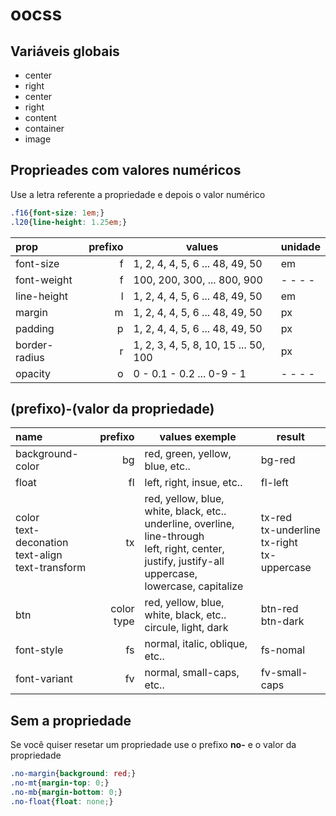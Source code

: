 # oocss

## Variáveis globais

- center
- right
- center
- right
- content
- container
- image

## Proprieades com valores numéricos

Use a letra referente a propriedade e depois o valor numérico

```css
.f16{font-size: 1em;}
.l20{line-height: 1.25em;}
```

| prop          | prefixo | values                               | unidade |
| :------------ | ------: | ------------------------------------ | ------- |
| font-size     |       f | 1, 2, 4, 4, 5, 6 ... 48, 49, 50      | em      |
| font-weight   |       f | 100, 200, 300, ... 800, 900          | - - - - |
| line-height   |       l | 1, 2, 4, 4, 5, 6 ... 48, 49, 50      | em      |
| margin        |       m | 1, 2, 4, 4, 5, 6 ... 48, 49, 50      | px      |
| padding       |       p | 1, 2, 4, 4, 5, 6 ... 48, 49, 50      | px      |
| border-radius |       r | 1, 2, 3, 4, 5, 8, 10, 15 ... 50, 100 | px      |
| opacity       |       o | 0 - 0.1 - 0.2 ... 0-9 - 1            | - - - - |

## (prefixo)-(valor da propriedade)

| name                                                     |       prefixo | values exemple                                               | result                                             |
| :------------------------------------------------------- | ------------: | ------------------------------------------------------------ | -------------------------------------------------- |
| background-color                                         |            bg | red, green, yellow, blue, etc..                              | bg-red                                             |
| float                                                    |            fl | left, right, insue, etc..                                    | fl-left                                            |
| color<br>text-deconation<br>text-align<br>text-transform |            tx | red, yellow, blue, white, black, etc..<br/>underline, overline, line-through<br>left, right, center, justify, justify-all<br>uppercase, lowercase, capitalize | tx-red<br>tx-underline<br>tx-right<br>tx-uppercase |
| btn                                                      | color<br>type | red, yellow, blue, white, black, etc..<br>circule, light, dark | btn-red<br>btn-dark                                |
| font-style                                               |            fs | normal, italic, oblique, etc..                               | fs-nomal                                           |
| font-variant                                             |            fv | normal, small-caps, etc..                                    | fv-small-caps                                      |

## Sem a propriedade

Se você quiser resetar um propriedade use o prefixo **no-**  e o valor da propriedade


```css
.no-margin{background: red;}
.no-mt{margin-top: 0;}
.no-mb{margin-bottom: 0;}
.no-float{float: none;}
```
